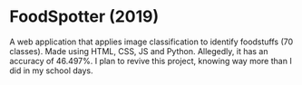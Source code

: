 # FoodSpotter (2019)
A web application that applies image classification to identify foodstuffs (70 classes). Made using HTML, CSS, JS and Python.
Allegedly, it has an accuracy of 46.497%.
I plan to revive this project, knowing way more than I did in my school days.
